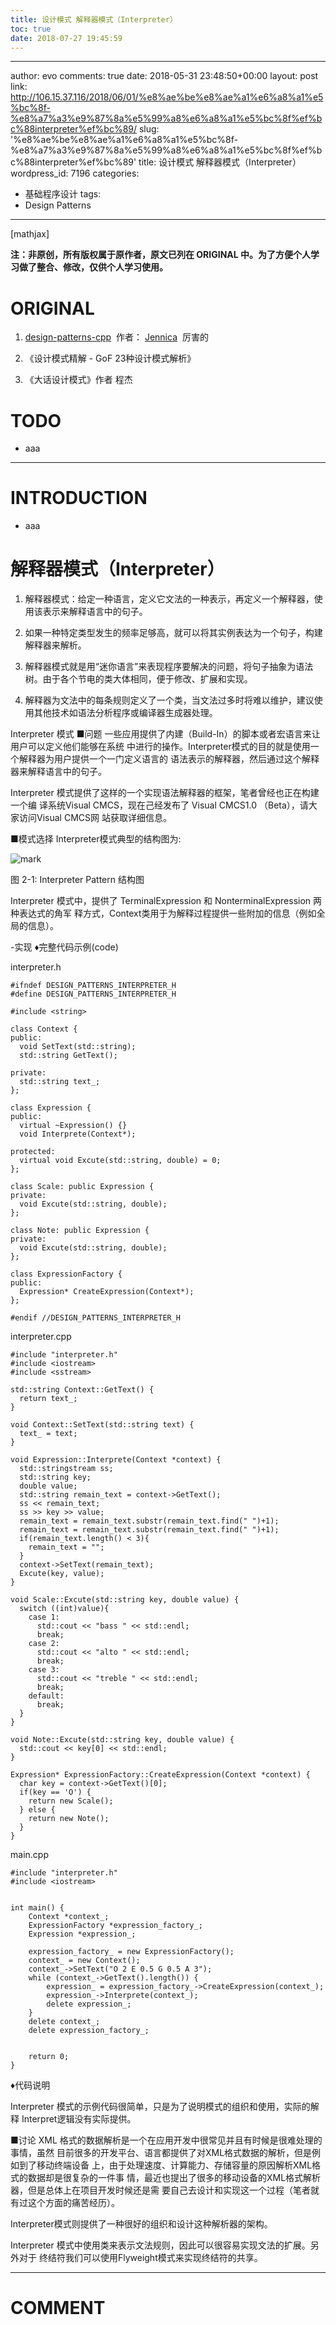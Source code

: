 ```yaml
---
title: 设计模式 解释器模式（Interpreter）
toc: true
date: 2018-07-27 19:45:59
---
```

---
author: evo
comments: true
date: 2018-05-31 23:48:50+00:00
layout: post
link: http://106.15.37.116/2018/06/01/%e8%ae%be%e8%ae%a1%e6%a8%a1%e5%bc%8f-%e8%a7%a3%e9%87%8a%e5%99%a8%e6%a8%a1%e5%bc%8f%ef%bc%88interpreter%ef%bc%89/
slug: '%e8%ae%be%e8%ae%a1%e6%a8%a1%e5%bc%8f-%e8%a7%a3%e9%87%8a%e5%99%a8%e6%a8%a1%e5%bc%8f%ef%bc%88interpreter%ef%bc%89'
title: 设计模式 解释器模式（Interpreter）
wordpress_id: 7196
categories:
- 基础程序设计
tags:
- Design Patterns
---

<!-- more -->

[mathjax]

**注：非原创，所有版权属于原作者，原文已列在 ORIGINAL 中。为了方便个人学习做了整合、修改，仅供个人学习使用。**


# ORIGINAL






  1. [design-patterns-cpp](https://github.com/yogykwan/design-patterns-cpp)  作者： [Jennica](http://jennica.space/)  厉害的


  2. 《设计模式精解 - GoF 23种设计模式解析》


  3. 《大话设计模式》作者 程杰




# TODO






  * aaa





* * *





# INTRODUCTION






  * aaa







# 解释器模式（Interpreter）






  1. 解释器模式：给定一种语言，定义它文法的一种表示，再定义一个解释器，使用该表示来解释语言中的句子。


  2. 如果一种特定类型发生的频率足够高，就可以将其实例表达为一个句子，构建解释器来解析。


  3. 解释器模式就是用“迷你语言”来表现程序要解决的问题，将句子抽象为语法树。由于各个节电的类大体相同，便于修改、扩展和实现。


  4. 解释器为文法中的每条规则定义了一个类，当文法过多时将难以维护，建议使用其他技术如语法分析程序或编译器生成器处理。




Interpreter 模式
■问题
一些应用提供了内建（Build-In）的脚本或者宏语言来让用户可以定义他们能够在系统 中进行的操作。Interpreter模式的目的就是使用一个解释器为用户提供一个一门定义语言的 语法表示的解释器，然后通过这个解释器来解释语言中的句子。

Interpreter 模式提供了这样的一个实现语法解释器的框架，笔者曾经也正在构建一个编 译系统Visual CMCS，现在己经发布了 Visual CMCS1.0 （Beta），请大家访问Visual CMCS网 站获取详细信息。

■模式选择
Interpreter模式典型的结构图为:


![mark](http://pacdb2bfr.bkt.clouddn.com/blog/image/180727/EGHh6J9e1D.png?imageslim)

图 2-1: Interpreter Pattern 结构图

Interpreter 模式中，提供了 TerminalExpression 和 NonterminalExpression 两种表达式的角军 释方式，Context类用于为解释过程提供一些附加的信息（例如全局的信息）。

-实现
♦完整代码示例(code)

interpreter.h


    #ifndef DESIGN_PATTERNS_INTERPRETER_H
    #define DESIGN_PATTERNS_INTERPRETER_H

    #include <string>

    class Context {
    public:
      void SetText(std::string);
      std::string GetText();

    private:
      std::string text_;
    };

    class Expression {
    public:
      virtual ~Expression() {}
      void Interprete(Context*);

    protected:
      virtual void Excute(std::string, double) = 0;
    };

    class Scale: public Expression {
    private:
      void Excute(std::string, double);
    };

    class Note: public Expression {
    private:
      void Excute(std::string, double);
    };

    class ExpressionFactory {
    public:
      Expression* CreateExpression(Context*);
    };

    #endif //DESIGN_PATTERNS_INTERPRETER_H



interpreter.cpp


    #include "interpreter.h"
    #include <iostream>
    #include <sstream>

    std::string Context::GetText() {
      return text_;
    }

    void Context::SetText(std::string text) {
      text_ = text;
    }

    void Expression::Interprete(Context *context) {
      std::stringstream ss;
      std::string key;
      double value;
      std::string remain_text = context->GetText();
      ss << remain_text;
      ss >> key >> value;
      remain_text = remain_text.substr(remain_text.find(" ")+1);
      remain_text = remain_text.substr(remain_text.find(" ")+1);
      if(remain_text.length() < 3){
        remain_text = "";
      }
      context->SetText(remain_text);
      Excute(key, value);
    }

    void Scale::Excute(std::string key, double value) {
      switch ((int)value){
        case 1:
          std::cout << "bass " << std::endl;
          break;
        case 2:
          std::cout << "alto " << std::endl;
          break;
        case 3:
          std::cout << "treble " << std::endl;
          break;
        default:
          break;
      }
    }

    void Note::Excute(std::string key, double value) {
      std::cout << key[0] << std::endl;
    }

    Expression* ExpressionFactory::CreateExpression(Context *context) {
      char key = context->GetText()[0];
      if(key == 'O') {
        return new Scale();
      } else {
        return new Note();
      }
    }


main.cpp


    #include "interpreter.h"
    #include <iostream>


    int main() {
        Context *context_;
        ExpressionFactory *expression_factory_;
        Expression *expression_;

        expression_factory_ = new ExpressionFactory();
        context_ = new Context();
        context_->SetText("O 2 E 0.5 G 0.5 A 3");
        while (context_->GetText().length()) {
            expression_ = expression_factory_->CreateExpression(context_);
            expression_->Interprete(context_);
            delete expression_;
        }
        delete context_;
        delete expression_factory_;


        return 0;
    }


♦代码说明

Interpreter 模式的示例代码很简单，只是为了说明模式的组织和使用，实际的解释 Interpret逻辑没有实际提供。

■讨论
XML 格式的数据解析是一个在应用开发中很常见并且有时候是很难处理的事情，虽然 目前很多的开发平台、语言都提供了对XML格式数据的解析，但是例如到了移动终端设备 上，由于处理速度、计算能力、存储容量的原因解析XML格式的数据却是很复杂的一件事 情，最近也提出了很多的移动设备的XML格式解析器，但是总体上在项目开发时候还是需 要自己去设计和实现这一个过程（笔者就有过这个方面的痛苦经历）。

Interpreter模式则提供了一种很好的组织和设计这种解析器的架构。

Interpreter 模式中使用类来表示文法规则，因此可以很容易实现文法的扩展。另外对于 终结符我们可以使用Flyweight模式来实现终结符的共享。















* * *





# COMMENT
